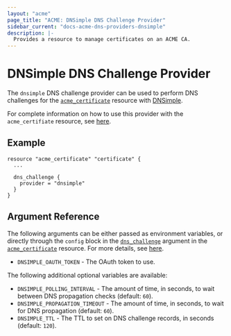 ```yaml
---
layout: "acme"
page_title: "ACME: DNSimple DNS Challenge Provider"
sidebar_current: "docs-acme-dns-providers-dnsimple"
description: |-
  Provides a resource to manage certificates on an ACME CA.
---
```


# DNSimple DNS Challenge Provider

The `dnsimple` DNS challenge provider can be used to perform DNS challenges for
the [`acme_certificate`][resource-acme-certificate] resource with
[DNSimple][provider-service-page].

[resource-acme-certificate]: /docs/providers/acme/r/certificate.html
[provider-service-page]: https://dnsimple.com/

For complete information on how to use this provider with the `acme_certifiate`
resource, see [here][resource-acme-certificate-dns-challenges].

[resource-acme-certificate-dns-challenges]: /docs/providers/acme/r/certificate.html#using-dns-challenges

## Example

```hcl
resource "acme_certificate" "certificate" {
  ...

  dns_challenge {
    provider = "dnsimple"
  }
}
```

## Argument Reference

The following arguments can be either passed as environment variables, or
directly through the `config` block in the
[`dns_challenge`][resource-acme-certificate-dns-challenge-arg] argument in the
[`acme_certificate`][resource-acme-certificate] resource. For more details, see
[here][resource-acme-certificate-dns-challenges].

[resource-acme-certificate-dns-challenge-arg]: /docs/providers/acme/r/certificate.html#dns_challenge

* `DNSIMPLE_OAUTH_TOKEN` - The OAuth token to use.

The following additional optional variables are available:

* `DNSIMPLE_POLLING_INTERVAL` - The amount of time, in seconds, to wait between
  DNS propagation checks (default: `60`).
* `DNSIMPLE_PROPAGATION_TIMEOUT` - The amount of time, in seconds, to wait for DNS
  propagation (default: `60`).
* `DNSIMPLE_TTL` - The TTL to set on DNS challenge records, in seconds (default:
  `120`).

